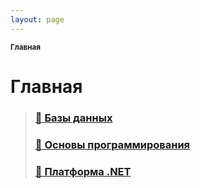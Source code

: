 ```yaml
---
layout: page
---
```


<sub>**Главная**</sub>

# **Главная**

> ### **[:file_folder: Базы данных](docs/DataBases/README.md)**
>
> ### **[:file_folder: Основы программирования](docs/Basics/README.md)**
>
> ### **[:file_folder: Платформа .NET](docs/.NET/README.md)**
